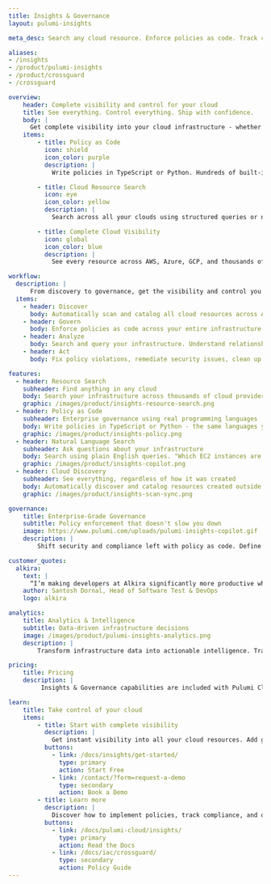 ```yaml
---
title: Insights & Governance
layout: pulumi-insights

meta_desc: Search any cloud resource. Enforce policies as code. Track compliance. See everything in your infrastructure.

aliases:
- /insights
- /product/pulumi-insights
- /product/crossguard
- /crossguard

overview:
    header: Complete visibility and control for your cloud
    title: See everything. Control everything. Ship with confidence.
    body: |
      Get complete visibility into your cloud infrastructure - whether created with Pulumi IaC, Terraform, CloudFormation, or the console. Enforce policies as code, ensure compliance, and catch issues before they reach production. 
    items:
        - title: Policy as Code
          icon: shield
          icon_color: purple
          description: |
            Write policies in TypeScript or Python. Hundreds of built-in policies. Block bad configurations before they ship. Auto-remediate existing violations.

        - title: Cloud Resource Search
          icon: eye
          icon_color: yellow
          description: |
            Search across all your clouds using structured queries or natural language. Find resources, track dependencies, identify security risks and compliance violations.

        - title: Complete Cloud Visibility
          icon: global
          icon_color: blue
          description: |
            See every resource across AWS, Azure, GCP, and thousands of providers. Track relationships, monitor drift, identify unused resources. 

workflow:
  description: |
      From discovery to governance, get the visibility and control you need to manage cloud infrastructure at scale.
  items:
    - header: Discover
      body: Automatically scan and catalog all cloud resources across AWS, Azure, GCP, and thousands of providers - regardless of how they were created.
    - header: Govern
      body: Enforce policies as code across your entire infrastructure. Prevent violations at deployment time, ensure compliance, maintain security standards.
    - header: Analyze
      body: Search and query your infrastructure. Understand relationships, track dependencies, identify security and compliance issues.
    - header: Act
      body: Fix policy violations, remediate security issues, clean up unused resources. Take action based on real data, not guesswork.

features:
  - header: Resource Search
    subheader: Find anything in any cloud
    body: Search your infrastructure across thousands of cloud providers using structured queries or natural language. Find specific resources across multiple clouds and environments. Track down untagged resources, identify security group violations, or locate idle infrastructure across your entire organization.
    graphic: /images/product/insights-resource-search.png
  - header: Policy as Code
    subheader: Enterprise governance using real programming languages
    body: Write policies in TypeScript or Python - the same languages you use for infrastructure. Choose from hundreds of built-in policies or create custom rules. Block non-compliant resources during `pulumi up`. Auto-remediate existing violations. Meet SOC 2, HIPAA, and PCI-DSS requirements.
    graphic: /images/product/insights-policy.png
  - header: Natural Language Search
    subheader: Ask questions about your infrastructure
    body: Search using plain English queries. "Which EC2 instances are publicly accessible?" "What changed in production last week?" "Show me resources without required tags." Get answers across all your clouds instantly.
    graphic: /images/product/insights-copilot.png
  - header: Cloud Discovery
    subheader: See everything, regardless of how it was created
    body: Automatically discover and catalog resources created outside of Pulumi - whether from Terraform, CloudFormation, or manual console operations. Get complete visibility across your entire cloud estate. Apply policies and insights to all resources, not just Pulumi-managed ones.
    graphic: /images/product/insights-scan-sync.png

governance:
    title: Enterprise-Grade Governance
    subtitle: Policy enforcement that doesn't slow you down
    image: https://www.pulumi.com/uploads/pulumi-insights-copilot.gif
    description: |
        Shift security and compliance left with policy as code. Define guardrails in TypeScript or Python, enforce them at deployment time, and automatically remediate violations. Integrate with your existing compliance frameworks and get detailed audit trails for every policy decision. 

customer_quotes:
  alkira:
    text: |
      “I’m making developers at Alkira significantly more productive while also making my job easier using Pulumi’s IaC platform and features like Pulumi Insights and Deployments. I can get developers using IaC immediately with Pulumi Deployments and its GitHub integration, while Pulumi Insights makes it really easy to find idle developer environments that need to be shut down, which reduces our cloud costs.”
    author: Santosh Dornal, Head of Software Test & DevOps
    logo: alkira

analytics:
    title: Analytics & Intelligence
    subtitle: Data-driven infrastructure decisions
    image: /images/product/pulumi-insights-analytics.png
    description: |
        Transform infrastructure data into actionable intelligence. Track costs, identify trends, detect anomalies, and measure compliance. Export to Snowflake, BigQuery, or any data warehouse. Build custom dashboards, automate reports, and integrate with your existing BI tools. Make informed decisions backed by comprehensive cloud analytics.

pricing:
    title: Pricing
    description: |
         Insights & Governance capabilities are included with Pulumi Cloud. Get visibility and control over all your cloud resources, whether managed by Pulumi or not.

learn:
    title: Take control of your cloud
    items:
        - title: Start with complete visibility
          description: |
            Get instant visibility into all your cloud resources. Add governance policies and optimize with AI-powered insights.
          buttons:
            - link: /docs/insights/get-started/
              type: primary
              action: Start Free
            - link: /contact/?form=request-a-demo
              type: secondary
              action: Book a Demo
        - title: Learn more
          description: |
            Discover how to implement policies, track compliance, and optimize costs across your entire cloud infrastructure.
          buttons:
            - link: /docs/pulumi-cloud/insights/
              type: primary
              action: Read the Docs
            - link: /docs/iac/crossguard/
              type: secondary
              action: Policy Guide
---
```

